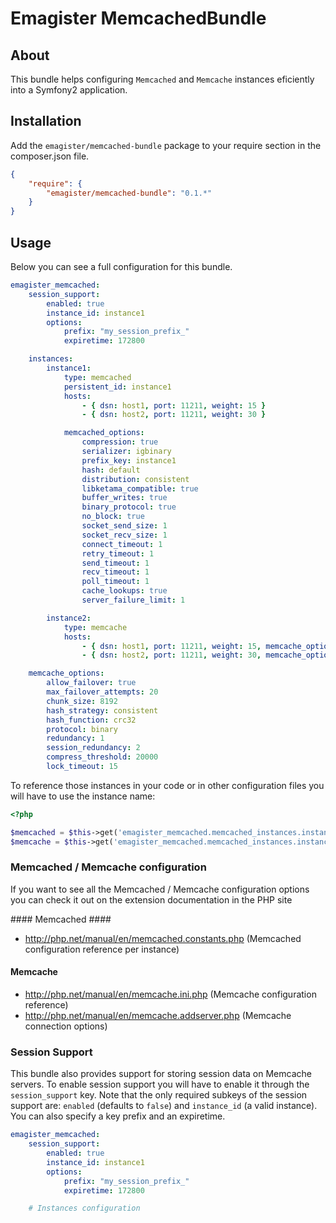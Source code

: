 # Emagister MemcachedBundle #

## About ##

This bundle helps configuring ```Memcached``` and ```Memcache``` instances eficiently into
a Symfony2 application.

## Installation ##

Add the ```emagister/memcached-bundle``` package to your require section in the composer.json
file.

```json
{
    "require": {
        "emagister/memcached-bundle": "0.1.*"
    }
}
```

## Usage ##

Below you can see a full configuration for this bundle.

```yml
emagister_memcached:
    session_support:
        enabled: true
        instance_id: instance1
        options:
            prefix: "my_session_prefix_"
            expiretime: 172800

    instances:
        instance1:
            type: memcached
            persistent_id: instance1
            hosts:
                - { dsn: host1, port: 11211, weight: 15 }
                - { dsn: host2, port: 11211, weight: 30 }

            memcached_options:
                compression: true
                serializer: igbinary
                prefix_key: instance1
                hash: default
                distribution: consistent
                libketama_compatible: true
                buffer_writes: true
                binary_protocol: true
                no_block: true
                socket_send_size: 1
                socket_recv_size: 1
                connect_timeout: 1
                retry_timeout: 1
                send_timeout: 1
                recv_timeout: 1
                poll_timeout: 1
                cache_lookups: true
                server_failure_limit: 1

        instance2:
            type: memcache
            hosts:
                - { dsn: host1, port: 11211, weight: 15, memcache_options: { persistent: true, timeout: 1, retry_interval: 15, status: true } }
                - { dsn: host2, port: 11211, weight: 30, memcache_options: { persistent: true, timeout: 1, retry_interval: 15, status: true } }

    memcache_options:
        allow_failover: true
        max_failover_attempts: 20
        chunk_size: 8192
        hash_strategy: consistent
        hash_function: crc32
        protocol: binary
        redundancy: 1
        session_redundancy: 2
        compress_threshold: 20000
        lock_timeout: 15
```

To reference those instances in your code or in other configuration files you will have to
use the instance name:

```php
<?php

$memcached = $this->get('emagister_memcached.memcached_instances.instance1');
$memcache = $this->get('emagister_memcached.memcached_instances.instance2');
```

### Memcached / Memcache configuration ###

If you want to see all the Memcached / Memcache configuration options you can check it out on the
extension documentation in the PHP site

#### Memcached ####

* http://php.net/manual/en/memcached.constants.php (Memcached configuration reference per instance)

#### Memcache ####

* http://php.net/manual/en/memcache.ini.php (Memcache configuration reference)
* http://php.net/manual/en/memcache.addserver.php (Memcache connection options)

### Session Support ###

This bundle also provides support for storing session data on Memcache servers. To enable session support
you will have to enable it through the ```session_support``` key. Note that the only required subkeys of
the session support are: ```enabled``` (defaults to ```false```) and ```instance_id``` (a valid instance).
You can also specify a key prefix and an expiretime.

```yml
emagister_memcached:
    session_support:
        enabled: true
        instance_id: instance1
        options:
            prefix: "my_session_prefix_"
            expiretime: 172800

    # Instances configuration
```